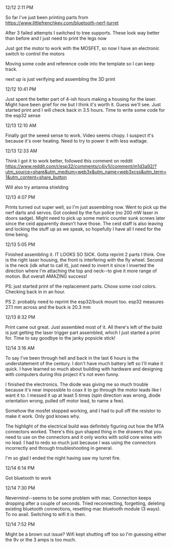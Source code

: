 12/12 2:11 PM

So far I've just been printing parts from https://www.littlefrenchkev.com/bluetooth-nerf-turret

After 3 failed attempts I switched to tree supports. These look way better than before and I just need to print the legs now

Just got the motor to work with the MOSFET, so now I have an electronic switch to control the motors

Moving some code and reference code into the template so I can keep track.

next up is just verifying and assembling the 3D print

12/12 10:41 PM

Just spent the better part of 4-ish hours making a housing for the laser. Might have been grief for me but I think it's worth it. Guess we'll see. Just started print and I will check back in 3.5 hours. Time to write some code for the esp32 sense

12/13 12:10 AM

Finally got the seeed sense to work. Video seems chopy. I suspect it's because it's over heating. Need to try to power it with less wattage.

12/13 12:33 AM

Think I got it to work better, followed this comment on reddit https://www.reddit.com/r/esp32/comments/c4iy1j/comment/m1d3a92/?utm_source=share&utm_medium=web3x&utm_name=web3xcss&utm_term=1&utm_content=share_button

Will also try antanna shielding

12/13 4:07 PM

Prints turned out super well, so I'm just assembling now. Went to pick up the nerf darts and servos. Got cooked by the fun police (no 200 mW laser in doors sadge). Might need to pick up some metric counter sunk screws later since the ceid apparently doesn't have those. The ceid staff is also leaving and locking the stuff up as we speak, so hopefully I have all I need for the time being.

12/13 5:05 PM

Finished assembling it. IT LOOKS SO SICK. Gotta reprint 2 parts I think. One is the right laser housing, the front is interfering with the fly wheel. Second is the neck (idk what to call it), just need to invert it since I inverted the direction where I'm attaching the top and neck--to give it more range of motion. But overall AMAZING success!

PS: just started print of the replacement parts. Chose some cool colors. Checking back in in an hour.

PS 2: probably need to reprint the esp32/buck mount too. esp32 measures 27.1 mm across and the buck is 20.3 mm

12/13 8:32 PM

Print came out great. Just assembled most of it. All there's left of the build is just getting the laser trigger part assembled, which I just started a print for. Time to say goodbye to the janky popsicle stick!

12/14 3:16 AM

To say I've been through hell and back in the last 6 hours is the understatement of the century. I don't have much battery left so I'll make it quick. I have learned so much about building with hardware and designing with computers during this project it's not even funny.

I finished the electronics. The diode was giving me so much trouble because it's near impossible to coax it to go through the motor leads like I want it to. I messed it up at least 5 times (spin direction was wrong, diode orientation wrong, pulled off motor lead, to name a few).

Somehow the mosfet stopped working, and I had to pull off the resistor to make it work. Only god knows why.

The highlight of the electrical build was definitely figuring out how the MTA connectors worked. There's this gun shaped thing in the drawers that you need to use on the connectors and it only works with solid core wires with no lead. I had to redo so much just because I was using the connectors incorrectly and through troubleshooting in general.

I'm so glad I ended the night having saw my turret fire.

12/14 6:14 PM

Got bluetooth to work

12/14 7:30 PM

Nevermind--seems to be some problem with mac. Connection keeps dropping after a couple of seconds. Tried reconnecting, forgetting, deleting existing bluetooth connections, resetting mac bluetooth module (3 ways). To no avail. Switching to wifi it is then.

12/14 7:52 PM

Might be a brown out issue? Wifi kept shutting off too so I'm guessing either the 9v or the 3 amps is too much.